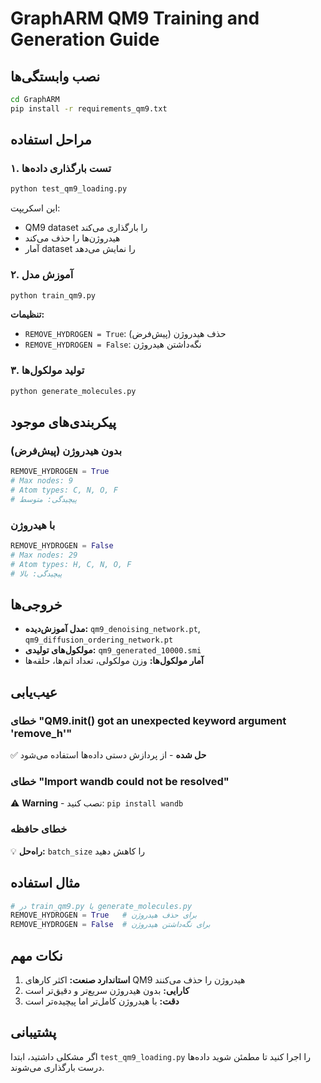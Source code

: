 # GraphARM QM9 Training and Generation Guide


## نصب وابستگی‌ها

```bash
cd GraphARM
pip install -r requirements_qm9.txt
```

## مراحل استفاده

### ۱. تست بارگذاری داده‌ها

```bash
python test_qm9_loading.py
```

این اسکریپت:
- QM9 dataset را بارگذاری می‌کند
- هیدروژن‌ها را حذف می‌کند
- آمار dataset را نمایش می‌دهد

### ۲. آموزش مدل

```bash
python train_qm9.py
```

**تنظیمات:**
- `REMOVE_HYDROGEN = True`: حذف هیدروژن (پیش‌فرض)
- `REMOVE_HYDROGEN = False`: نگه‌داشتن هیدروژن

### ۳. تولید مولکول‌ها

```bash
python generate_molecules.py
```

## پیکربندی‌های موجود

### بدون هیدروژن (پیش‌فرض)
```python
REMOVE_HYDROGEN = True
# Max nodes: 9
# Atom types: C, N, O, F
# پیچیدگی: متوسط
```

### با هیدروژن
```python
REMOVE_HYDROGEN = False
# Max nodes: 29
# Atom types: H, C, N, O, F
# پیچیدگی: بالا
```

## خروجی‌ها

- **مدل آموزش‌دیده:** `qm9_denoising_network.pt`, `qm9_diffusion_ordering_network.pt`
- **مولکول‌های تولیدی:** `qm9_generated_10000.smi`
- **آمار مولکول‌ها:** وزن مولکولی، تعداد اتم‌ها، حلقه‌ها

## عیب‌یابی

### خطای "QM9.__init__() got an unexpected keyword argument 'remove_h'"
✅ **حل شده** - از پردازش دستی داده‌ها استفاده می‌شود

### خطای "Import wandb could not be resolved"
⚠️ **Warning** - نصب کنید: `pip install wandb`

### خطای حافظه
💡 **راه‌حل:** `batch_size` را کاهش دهید

## مثال استفاده

```python
# در train_qm9.py یا generate_molecules.py
REMOVE_HYDROGEN = True   # برای حذف هیدروژن
REMOVE_HYDROGEN = False  # برای نگه‌داشتن هیدروژن
```

## نکات مهم

1. **استاندارد صنعت:** اکثر کارهای QM9 هیدروژن را حذف می‌کنند
2. **کارایی:** بدون هیدروژن سریع‌تر و دقیق‌تر است
3. **دقت:** با هیدروژن کامل‌تر اما پیچیده‌تر است

## پشتیبانی

اگر مشکلی داشتید، ابتدا `test_qm9_loading.py` را اجرا کنید تا مطمئن شوید داده‌ها درست بارگذاری می‌شوند.
